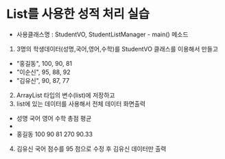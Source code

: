 # List를 사용한 성적 처리 실습

- 사용클래스명 : StudentVO, StudentListManager - main() 메소드
1. 3명의 학생데이터(성명,국어,영어,수학)를 StudentVO 클래스를 이용해서 만들고
- "홍길동", 100, 90, 81
- "이순신", 95, 88, 92
- "김유신", 90, 87, 77
2. ArrayList 타입의 변수(list)에 저장하고
3. list에 있는 데이터를 사용해서 전체 데이터 화면출력
- 성명    국어   영어  수학    총점     평균
- 
- 홍길동   100  90  81  270  90.33
4. 김유신 국어 점수를 95 점으로 수정 후 김유신 데이터만 출력
